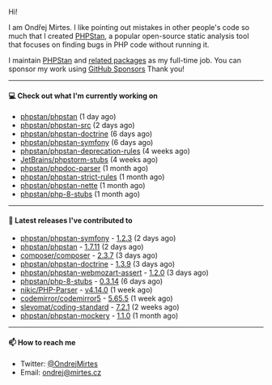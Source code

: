 Hi!

I am Ondřej Mirtes. I like pointing out mistakes in other people's code so much that I created [PHPStan](https://phpstan.org/), a popular open-source static analysis tool that focuses on finding bugs in PHP code without running it.

I maintain [PHPStan](https://github.com/phpstan/phpstan) and [related packages](https://github.com/phpstan/) as my full-time job. You can sponsor my work using [GitHub Sponsors](https://github.com/sponsors/ondrejmirtes) Thank you!

---

#### 💻 Check out what I'm currently working on

- [phpstan/phpstan](https://github.com/phpstan/phpstan) (1 day ago)
- [phpstan/phpstan-src](https://github.com/phpstan/phpstan-src) (2 days ago)
- [phpstan/phpstan-doctrine](https://github.com/phpstan/phpstan-doctrine) (6 days ago)
- [phpstan/phpstan-symfony](https://github.com/phpstan/phpstan-symfony) (6 days ago)
- [phpstan/phpstan-deprecation-rules](https://github.com/phpstan/phpstan-deprecation-rules) (4 weeks ago)
- [JetBrains/phpstorm-stubs](https://github.com/JetBrains/phpstorm-stubs) (4 weeks ago)
- [phpstan/phpdoc-parser](https://github.com/phpstan/phpdoc-parser) (1 month ago)
- [phpstan/phpstan-strict-rules](https://github.com/phpstan/phpstan-strict-rules) (1 month ago)
- [phpstan/phpstan-nette](https://github.com/phpstan/phpstan-nette) (1 month ago)
- [phpstan/php-8-stubs](https://github.com/phpstan/php-8-stubs) (1 month ago)

---

#### 🔭 Latest releases I've contributed to

- [phpstan/phpstan-symfony](https://github.com/phpstan/phpstan-symfony) - [1.2.3](https://github.com/phpstan/phpstan-symfony/releases/tag/1.2.3) (2 days ago)
- [phpstan/phpstan](https://github.com/phpstan/phpstan) - [1.7.11](https://github.com/phpstan/phpstan/releases/tag/1.7.11) (2 days ago)
- [composer/composer](https://github.com/composer/composer) - [2.3.7](https://github.com/composer/composer/releases/tag/2.3.7) (3 days ago)
- [phpstan/phpstan-doctrine](https://github.com/phpstan/phpstan-doctrine) - [1.3.9](https://github.com/phpstan/phpstan-doctrine/releases/tag/1.3.9) (3 days ago)
- [phpstan/phpstan-webmozart-assert](https://github.com/phpstan/phpstan-webmozart-assert) - [1.2.0](https://github.com/phpstan/phpstan-webmozart-assert/releases/tag/1.2.0) (3 days ago)
- [phpstan/php-8-stubs](https://github.com/phpstan/php-8-stubs) - [0.3.14](https://github.com/phpstan/php-8-stubs/releases/tag/0.3.14) (6 days ago)
- [nikic/PHP-Parser](https://github.com/nikic/PHP-Parser) - [v4.14.0](https://github.com/nikic/PHP-Parser/releases/tag/v4.14.0) (1 week ago)
- [codemirror/codemirror5](https://github.com/codemirror/codemirror5) - [5.65.5](https://github.com/codemirror/codemirror5/releases/tag/5.65.5) (1 week ago)
- [slevomat/coding-standard](https://github.com/slevomat/coding-standard) - [7.2.1](https://github.com/slevomat/coding-standard/releases/tag/7.2.1) (2 weeks ago)
- [phpstan/phpstan-mockery](https://github.com/phpstan/phpstan-mockery) - [1.1.0](https://github.com/phpstan/phpstan-mockery/releases/tag/1.1.0) (1 month ago)

---

#### 📫 How to reach me

- Twitter: [@OndrejMirtes](https://twitter.com/ondrejmirtes)
- Email: [ondrej@mirtes.cz](mailto:ondrej@mirtes.cz)
